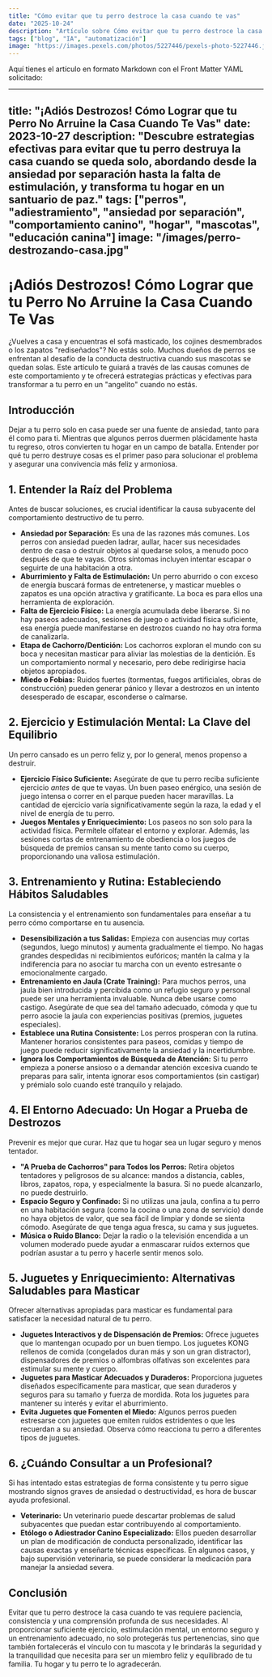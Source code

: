 ```yaml
---
title: "Cómo evitar que tu perro destroce la casa cuando te vas"
date: "2025-10-24"
description: "Artículo sobre Cómo evitar que tu perro destroce la casa cuando te vas"
tags: ["blog", "IA", "automatización"]
image: "https://images.pexels.com/photos/5227446/pexels-photo-5227446.jpeg?auto=compress&cs=tinysrgb&h=350"
---
```


Aquí tienes el artículo en formato Markdown con el Front Matter YAML solicitado:

---
title: "¡Adiós Destrozos! Cómo Lograr que tu Perro No Arruine la Casa Cuando Te Vas"
date: 2023-10-27
description: "Descubre estrategias efectivas para evitar que tu perro destruya la casa cuando se queda solo, abordando desde la ansiedad por separación hasta la falta de estimulación, y transforma tu hogar en un santuario de paz."
tags: ["perros", "adiestramiento", "ansiedad por separación", "comportamiento canino", "hogar", "mascotas", "educación canina"]
image: "/images/perro-destrozando-casa.jpg"
---

# ¡Adiós Destrozos! Cómo Lograr que tu Perro No Arruine la Casa Cuando Te Vas

¿Vuelves a casa y encuentras el sofá masticado, los cojines desmembrados o los zapatos "rediseñados"? No estás solo. Muchos dueños de perros se enfrentan al desafío de la conducta destructiva cuando sus mascotas se quedan solas. Este artículo te guiará a través de las causas comunes de este comportamiento y te ofrecerá estrategias prácticas y efectivas para transformar a tu perro en un "angelito" cuando no estás.

## Introducción

Dejar a tu perro solo en casa puede ser una fuente de ansiedad, tanto para él como para ti. Mientras que algunos perros duermen plácidamente hasta tu regreso, otros convierten tu hogar en un campo de batalla. Entender por qué tu perro destruye cosas es el primer paso para solucionar el problema y asegurar una convivencia más feliz y armoniosa.

## 1. Entender la Raíz del Problema

Antes de buscar soluciones, es crucial identificar la causa subyacente del comportamiento destructivo de tu perro.

*   **Ansiedad por Separación:** Es una de las razones más comunes. Los perros con ansiedad pueden ladrar, aullar, hacer sus necesidades dentro de casa o destruir objetos al quedarse solos, a menudo poco después de que te vayas. Otros síntomas incluyen intentar escapar o seguirte de una habitación a otra.
*   **Aburrimiento y Falta de Estimulación:** Un perro aburrido o con exceso de energía buscará formas de entretenerse, y masticar muebles o zapatos es una opción atractiva y gratificante. La boca es para ellos una herramienta de exploración.
*   **Falta de Ejercicio Físico:** La energía acumulada debe liberarse. Si no hay paseos adecuados, sesiones de juego o actividad física suficiente, esa energía puede manifestarse en destrozos cuando no hay otra forma de canalizarla.
*   **Etapa de Cachorro/Dentición:** Los cachorros exploran el mundo con su boca y necesitan masticar para aliviar las molestias de la dentición. Es un comportamiento normal y necesario, pero debe redirigirse hacia objetos apropiados.
*   **Miedo o Fobias:** Ruidos fuertes (tormentas, fuegos artificiales, obras de construcción) pueden generar pánico y llevar a destrozos en un intento desesperado de escapar, esconderse o calmarse.

## 2. Ejercicio y Estimulación Mental: La Clave del Equilibrio

Un perro cansado es un perro feliz y, por lo general, menos propenso a destruir.

*   **Ejercicio Físico Suficiente:** Asegúrate de que tu perro reciba suficiente ejercicio *antes* de que te vayas. Un buen paseo enérgico, una sesión de juego intensa o correr en el parque pueden hacer maravillas. La cantidad de ejercicio varía significativamente según la raza, la edad y el nivel de energía de tu perro.
*   **Juegos Mentales y Enriquecimiento:** Los paseos no son solo para la actividad física. Permítele olfatear el entorno y explorar. Además, las sesiones cortas de entrenamiento de obediencia o los juegos de búsqueda de premios cansan su mente tanto como su cuerpo, proporcionando una valiosa estimulación.

## 3. Entrenamiento y Rutina: Estableciendo Hábitos Saludables

La consistencia y el entrenamiento son fundamentales para enseñar a tu perro cómo comportarse en tu ausencia.

*   **Desensibilización a tus Salidas:** Empieza con ausencias muy cortas (segundos, luego minutos) y aumenta gradualmente el tiempo. No hagas grandes despedidas ni recibimientos eufóricos; mantén la calma y la indiferencia para no asociar tu marcha con un evento estresante o emocionalmente cargado.
*   **Entrenamiento en Jaula (Crate Training):** Para muchos perros, una jaula bien introducida y percibida como un refugio seguro y personal puede ser una herramienta invaluable. Nunca debe usarse como castigo. Asegúrate de que sea del tamaño adecuado, cómoda y que tu perro asocie la jaula con experiencias positivas (premios, juguetes especiales).
*   **Establece una Rutina Consistente:** Los perros prosperan con la rutina. Mantener horarios consistentes para paseos, comidas y tiempo de juego puede reducir significativamente la ansiedad y la incertidumbre.
*   **Ignora los Comportamientos de Búsqueda de Atención:** Si tu perro empieza a ponerse ansioso o a demandar atención excesiva cuando te preparas para salir, intenta ignorar esos comportamientos (sin castigar) y prémialo solo cuando esté tranquilo y relajado.

## 4. El Entorno Adecuado: Un Hogar a Prueba de Destrozos

Prevenir es mejor que curar. Haz que tu hogar sea un lugar seguro y menos tentador.

*   **"A Prueba de Cachorros" para Todos los Perros:** Retira objetos tentadores y peligrosos de su alcance: mandos a distancia, cables, libros, zapatos, ropa, y especialmente la basura. Si no puede alcanzarlo, no puede destruirlo.
*   **Espacio Seguro y Confinado:** Si no utilizas una jaula, confina a tu perro en una habitación segura (como la cocina o una zona de servicio) donde no haya objetos de valor, que sea fácil de limpiar y donde se sienta cómodo. Asegúrate de que tenga agua fresca, su cama y sus juguetes.
*   **Música o Ruido Blanco:** Dejar la radio o la televisión encendida a un volumen moderado puede ayudar a enmascarar ruidos externos que podrían asustar a tu perro y hacerle sentir menos solo.

## 5. Juguetes y Enriquecimiento: Alternativas Saludables para Masticar

Ofrecer alternativas apropiadas para masticar es fundamental para satisfacer la necesidad natural de tu perro.

*   **Juguetes Interactivos y de Dispensación de Premios:** Ofrece juguetes que lo mantengan ocupado por un buen tiempo. Los juguetes KONG rellenos de comida (congelados duran más y son un gran distractor), dispensadores de premios o alfombras olfativas son excelentes para estimular su mente y cuerpo.
*   **Juguetes para Masticar Adecuados y Duraderos:** Proporciona juguetes diseñados específicamente para masticar, que sean duraderos y seguros para su tamaño y fuerza de mordida. Rota los juguetes para mantener su interés y evitar el aburrimiento.
*   **Evita Juguetes que Fomenten el Miedo:** Algunos perros pueden estresarse con juguetes que emiten ruidos estridentes o que les recuerdan a su ansiedad. Observa cómo reacciona tu perro a diferentes tipos de juguetes.

## 6. ¿Cuándo Consultar a un Profesional?

Si has intentado estas estrategias de forma consistente y tu perro sigue mostrando signos graves de ansiedad o destructividad, es hora de buscar ayuda profesional.

*   **Veterinario:** Un veterinario puede descartar problemas de salud subyacentes que puedan estar contribuyendo al comportamiento.
*   **Etólogo o Adiestrador Canino Especializado:** Ellos pueden desarrollar un plan de modificación de conducta personalizado, identificar las causas exactas y enseñarte técnicas específicas. En algunos casos, y bajo supervisión veterinaria, se puede considerar la medicación para manejar la ansiedad severa.

## Conclusión

Evitar que tu perro destroce la casa cuando te vas requiere paciencia, consistencia y una comprensión profunda de sus necesidades. Al proporcionar suficiente ejercicio, estimulación mental, un entorno seguro y un entrenamiento adecuado, no solo protegerás tus pertenencias, sino que también fortalecerás el vínculo con tu mascota y le brindarás la seguridad y la tranquilidad que necesita para ser un miembro feliz y equilibrado de tu familia. Tu hogar y tu perro te lo agradecerán.